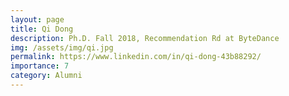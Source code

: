 ```yaml
---
layout: page
title: Qi Dong
description: Ph.D. Fall 2018, Recommendation Rd at ByteDance
img: /assets/img/qi.jpg
permalink: https://www.linkedin.com/in/qi-dong-43b88292/
importance: 7
category: Alumni
---
```

